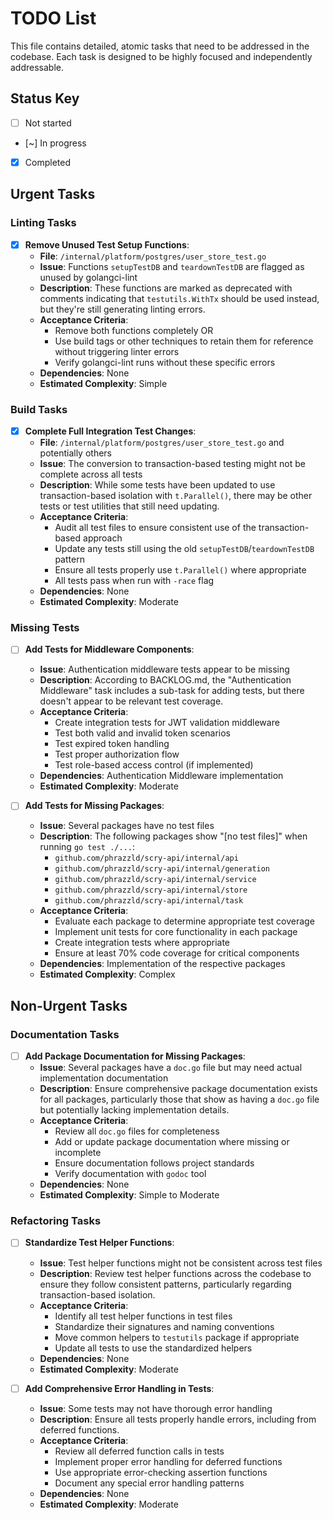 # TODO List

This file contains detailed, atomic tasks that need to be addressed in the codebase. Each task is designed to be highly focused and independently addressable.

## Status Key
- [ ] Not started
- [~] In progress
- [x] Completed

## Urgent Tasks

### Linting Tasks

- [x] **Remove Unused Test Setup Functions**:
  - **File**: `/internal/platform/postgres/user_store_test.go`
  - **Issue**: Functions `setupTestDB` and `teardownTestDB` are flagged as unused by golangci-lint
  - **Description**: These functions are marked as deprecated with comments indicating that `testutils.WithTx` should be used instead, but they're still generating linting errors.
  - **Acceptance Criteria**:
    - Remove both functions completely OR
    - Use build tags or other techniques to retain them for reference without triggering linter errors
    - Verify golangci-lint runs without these specific errors
  - **Dependencies**: None
  - **Estimated Complexity**: Simple

### Build Tasks

- [x] **Complete Full Integration Test Changes**:
  - **File**: `/internal/platform/postgres/user_store_test.go` and potentially others
  - **Issue**: The conversion to transaction-based testing might not be complete across all tests
  - **Description**: While some tests have been updated to use transaction-based isolation with `t.Parallel()`, there may be other tests or test utilities that still need updating.
  - **Acceptance Criteria**:
    - Audit all test files to ensure consistent use of the transaction-based approach
    - Update any tests still using the old `setupTestDB`/`teardownTestDB` pattern
    - Ensure all tests properly use `t.Parallel()` where appropriate
    - All tests pass when run with `-race` flag
  - **Dependencies**: None
  - **Estimated Complexity**: Moderate

### Missing Tests

- [ ] **Add Tests for Middleware Components**:
  - **Issue**: Authentication middleware tests appear to be missing
  - **Description**: According to BACKLOG.md, the "Authentication Middleware" task includes a sub-task for adding tests, but there doesn't appear to be relevant test coverage.
  - **Acceptance Criteria**:
    - Create integration tests for JWT validation middleware
    - Test both valid and invalid token scenarios
    - Test expired token handling
    - Test proper authorization flow
    - Test role-based access control (if implemented)
  - **Dependencies**: Authentication Middleware implementation
  - **Estimated Complexity**: Moderate

- [ ] **Add Tests for Missing Packages**:
  - **Issue**: Several packages have no test files
  - **Description**: The following packages show "[no test files]" when running `go test ./...`:
    - `github.com/phrazzld/scry-api/internal/api`
    - `github.com/phrazzld/scry-api/internal/generation`
    - `github.com/phrazzld/scry-api/internal/service`
    - `github.com/phrazzld/scry-api/internal/store`
    - `github.com/phrazzld/scry-api/internal/task`
  - **Acceptance Criteria**:
    - Evaluate each package to determine appropriate test coverage
    - Implement unit tests for core functionality in each package
    - Create integration tests where appropriate
    - Ensure at least 70% code coverage for critical components
  - **Dependencies**: Implementation of the respective packages
  - **Estimated Complexity**: Complex

## Non-Urgent Tasks

### Documentation Tasks

- [ ] **Add Package Documentation for Missing Packages**:
  - **Issue**: Several packages have a `doc.go` file but may need actual implementation documentation
  - **Description**: Ensure comprehensive package documentation exists for all packages, particularly those that show as having a `doc.go` file but potentially lacking implementation details.
  - **Acceptance Criteria**:
    - Review all `doc.go` files for completeness
    - Add or update package documentation where missing or incomplete
    - Ensure documentation follows project standards
    - Verify documentation with `godoc` tool
  - **Dependencies**: None
  - **Estimated Complexity**: Simple to Moderate

### Refactoring Tasks

- [ ] **Standardize Test Helper Functions**:
  - **Issue**: Test helper functions might not be consistent across test files
  - **Description**: Review test helper functions across the codebase to ensure they follow consistent patterns, particularly regarding transaction-based isolation.
  - **Acceptance Criteria**:
    - Identify all test helper functions in test files
    - Standardize their signatures and naming conventions
    - Move common helpers to `testutils` package if appropriate
    - Update all tests to use the standardized helpers
  - **Dependencies**: None
  - **Estimated Complexity**: Moderate

- [ ] **Add Comprehensive Error Handling in Tests**:
  - **Issue**: Some tests may not have thorough error handling
  - **Description**: Ensure all tests properly handle errors, including from deferred functions.
  - **Acceptance Criteria**:
    - Review all deferred function calls in tests
    - Implement proper error handling for deferred functions
    - Use appropriate error-checking assertion functions
    - Document any special error handling patterns
  - **Dependencies**: None
  - **Estimated Complexity**: Moderate
